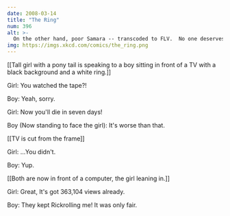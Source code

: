 ```yaml
---
date: 2008-03-14
title: "The Ring"
num: 396
alt: >-
  On the other hand, poor Samara -- transcoded to FLV.  No one deserves that.
img: https://imgs.xkcd.com/comics/the_ring.png
---
```

[[Tall girl with a pony tail is speaking to a boy sitting in front of a TV with a black background and a white ring.]]

Girl: You watched the tape?!

Boy: Yeah, sorry.

Girl: Now you'll die in seven days!

Boy (Now standing to face the girl): It's worse than that.

[[TV is cut from the frame]]

Girl: ...You didn't.

Boy: Yup.

[[Both are now in front of a computer, the girl leaning in.]]

Girl: Great, It's got 363,104 views already.

Boy: They kept Rickrolling me! It was only fair.

